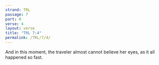 ```yaml
---
strand: TRL
passage: 7
part: 0
verse: 4
layout: verse
title: "TRL 7:4"
permalink: /TRL/7/4/
---
```

And in this moment, the traveler almost cannot believe her eyes, as it all happened so fast.
